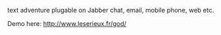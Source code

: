 text adventure plugable on Jabber chat, email, mobile phone, web etc.

Demo here:
http://www.leserieux.fr/god/